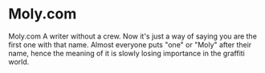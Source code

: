 # Moly.com
Moly.com A writer without a crew. Now it's just a way of saying you are the first one with that name. Almost everyone puts "one" or "Moly" after their name, hence the meaning of it is slowly losing importance in the graffiti world.